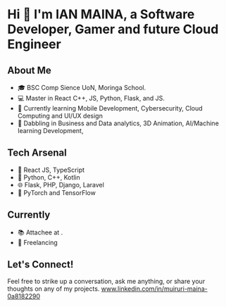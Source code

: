 # Hi 👋 I'm **IAN MAINA**, a Software Developer, Gamer and future Cloud Engineer
## About Me

- 🎓 BSC Comp Sience UoN, Moringa School.
- 💻 Master in React C++, JS, Python, Flask, and JS.
- 🚀 Currently learning Mobile Development, Cybersecurity, Cloud Computing and UI/UX design
- 🌌 Dabbling in Business and Data analytics, 3D Animation, AI/Machine learning Development, 

## Tech Arsenal

- 🚀 React JS, TypeScript
- 🐍 Python, C++, Kotlin
- 🌐 Flask, PHP, Django, Laravel
- 🤖 PyTorch and TensorFlow 

## Currently 

- 📚  Attachee at .
- 🎥 Freelancing

## Let's Connect!

Feel free to strike up a conversation, ask me anything, or share your thoughts on any of my projects.
www.linkedin.com/in/muiruri-maina-0a8182290


